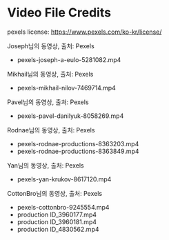 # Video File Credits
pexels license: https://www.pexels.com/ko-kr/license/

Joseph님의 동영상, 출처: Pexels
- pexels-joseph-a-eulo-5281082.mp4

Mikhail님의 동영상, 출처: Pexels
- pexels-mikhail-nilov-7469714.mp4

Pavel님의 동영상, 출처: Pexels
- pexels-pavel-danilyuk-8058269.mp4

Rodnae님의 동영상, 출처: Pexels
- pexels-rodnae-productions-8363203.mp4
- pexels-rodnae-productions-8363849.mp4
 
Yan님의 동영상, 출처: Pexels
- pexels-yan-krukov-8617120.mp4

CottonBro님의 동영상, 출처: Pexels
- pexels-cottonbro-9245554.mp4
- production ID_3960177.mp4
- production ID_3960181.mp4
- production ID_4830562.mp4